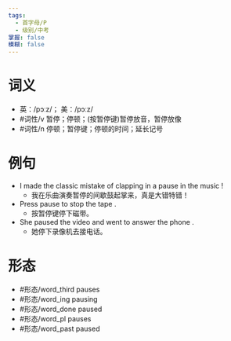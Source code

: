 ```yaml
---
tags:
  - 首字母/P
  - 级别/中考
掌握: false
模糊: false
---
```

# 词义
- 英：/pɔːz/； 美：/pɔːz/
- #词性/v  暂停；停顿；(按暂停键)暂停放音，暂停放像
- #词性/n  停顿；暂停键；停顿的时间；延长记号
# 例句
- I made the classic mistake of clapping in a pause in the music !
	- 我在乐曲演奏暂停的间歇鼓起掌来，真是大错特错！
- Press pause to stop the tape .
	- 按暂停键停下磁带。
- She paused the video and went to answer the phone .
	- 她停下录像机去接电话。
# 形态
- #形态/word_third pauses
- #形态/word_ing pausing
- #形态/word_done paused
- #形态/word_pl pauses
- #形态/word_past paused
